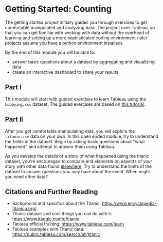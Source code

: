 # Getting Started: Counting

The getting started project initially guides you through exercises to
get comfortable manipulated and analyzing data. The project uses
Tableau, so that you can get familiar with working with data without
the overhead of learning and setting up a more sophisticated coding
environment (later projects assume you have a python environment
installed). 

By the end of this module you will be able to:
* answer basic questions about a dataset by aggregating and visualizing data
* create an interactive dashboard to share your results

## Part I

This module will start with guided exercises to learn Tableau using
the `Lobbying.csv` dataset. The guided exercises are based on 
[this tutorial](https://www.dropbox.com/s/5qh0ilvpbdi1aut/Basic_Tableau_Viz.pdf?dl=0).

## Part II

After you get comfortable manipulating data, you will explore the
`titanic.csv` data on your own. In this open ended module, try to
understand the fields in the dataset. Begin by asking basic questions
about "what happened" and attempt to answer them using Tableau.

As you develop the details of a story of what happened using the
titanic dataset, you're encouraged to compare and elaborate on aspects
of your story with other data found
[elsewhere](https://www.encyclopedia-titanica.org/). Try to understand
the limits of the dataset to answer questions you may have about the
event. When might you need other data?


## Citations and Further Reading

* Background and specifics about the Titanic: https://www.encyclopedia-titanica.org/
* Titanic dataset and cool things you can do with it: https://www.kaggle.com/c/titanic
* Tableau official training: https://www.tableau.com/learn
* Tableau examples with Titanic data: https://public.tableau.com/search/all/titanic
